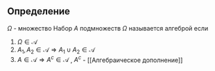 ## Определение
$\Omega$ - множество
Набор $A$ подмножеств $\Omega$ называется алгеброй если

 1) $\Omega \in \mathcal{A}$  
 2) $A_1,A_2\in \mathcal{A} \Rightarrow A_1 \cup A_2 \in \mathcal{A}$ 
 3) $A \in \mathcal{A} \Rightarrow A^c \in \mathcal{A}$  , $A^c$ - [[Алгебраическое дополнение]]
 